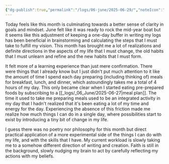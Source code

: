 ```yaml
---
{"dg-publish":true,"permalink":"/logs/06-june/2025-06-29/","noteIcon":"","created":"2025-06-29"}
---
```


Today feels like this month is culminating towards a better sense of clarity in goals and mindset. June felt like it was ready to rock the mid-year boat but it seems like this adjustment of keeping a one-day buffer in writing my logs has been beneficial in brainstorming and calculating the steps that I must take to fulfill my vision. This month has brought me a lot of realizations and definite directions in the aspects of my life that I must change, the old habits that I must unlearn and refine and the new habits that I must form.

It felt more of a learning experience than just mere confirmation. There were things that I already know but I just didn't put much attention to it like the amount of time I spend each day preparing (including thinking of) meals for breakfast, lunch, and dinner, which astoundingly takes me a total of 4 hours of my day. This only became clear when I started eating pre-prepared foods by subscribing to a [[_logs/_06_June/2025-06-27\|meal plan]]. The time it used to take me preparing meals used to be an integrated activity in my day that I hadn't realized that it's been eating a lot of my time and energy for the day. Experiencing the absence of this friction made me realize how much things I can do in a single day, where possibilities start to exist by introducing a tiny bit of change in my life.

I guess there was no poetry nor philosophy for this month but direct practical application of a more experimental side of the things I can do with my life, and with the skills that I have. My current workload is slowly taking me to a somehow different direction of writing and creation. Faith is still in the background, slowly nudging my brain to act by carefully reflecting my actions with my beliefs.